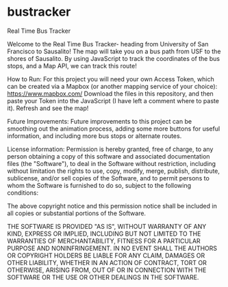 # bustracker
Real Time Bus Tracker


Welcome to the Real Time Bus Tracker- heading from University of San Francisco to Sausalito! The map will take you on a bus path from USF to the shores of Sausalito. By using JavaScript to track the coordinates of the bus stops, and a Map API, we can track this route!

How to Run: For this project you will need your own Access Token, which can be created via a Mapbox (or another mapping service of your choice): https://www.mapbox.com/
Download the files in this repository, and then paste your Token into the JavaScript (I have left a comment where to paste it). Refresh and see the map!

Future Improvements: Future improvements to this project can be smoothing out the animation process, adding some more buttons for useful information, and including more bus stops or alternate routes.


License information: Permission is hereby granted, free of charge, to any person obtaining a copy of this software and associated documentation files (the "Software"), to deal in the Software without restriction, including without limitation the rights to use, copy, modify, merge, publish, distribute, sublicense, and/or sell copies of the Software, and to permit persons to whom the Software is furnished to do so, subject to the following conditions:

The above copyright notice and this permission notice shall be included in all copies or substantial portions of the Software.

THE SOFTWARE IS PROVIDED "AS IS", WITHOUT WARRANTY OF ANY KIND, EXPRESS OR IMPLIED, INCLUDING BUT NOT LIMITED TO THE WARRANTIES OF MERCHANTABILITY, FITNESS FOR A PARTICULAR PURPOSE AND NONINFRINGEMENT. IN NO EVENT SHALL THE AUTHORS OR COPYRIGHT HOLDERS BE LIABLE FOR ANY CLAIM, DAMAGES OR OTHER LIABILITY, WHETHER IN AN ACTION OF CONTRACT, TORT OR OTHERWISE, ARISING FROM, OUT OF OR IN CONNECTION WITH THE SOFTWARE OR THE USE OR OTHER DEALINGS IN THE SOFTWARE.
